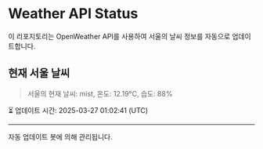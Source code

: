 
# Weather API Status

이 리포지토리는 OpenWeather API를 사용하여 서울의 날씨 정보를 자동으로 업데이트합니다.

## 현재 서울 날씨
> 서울의 현재 날씨: mist, 온도: 12.19°C, 습도: 88%

⏳ 업데이트 시간: 2025-03-27 01:02:41 (UTC)

---
자동 업데이트 봇에 의해 관리됩니다.
